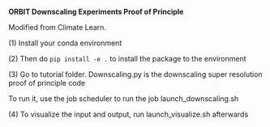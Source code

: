 **ORBIT Downscaling Experiments Proof of Principle**

Modified from Climate Learn.

(1) Install your conda environment

(2) Then do `pip install -e .` to install the package to the environment

(3) Go to tutorial folder. Downscaling.py is the downscaling super resolution proof of principle code

To run it, use the job scheduler to run the job launch_downscaling.sh

(4) To visualize the input and output, run launch_visualize.sh afterwards